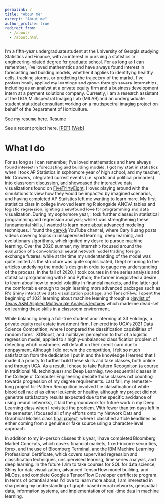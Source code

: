 ```yaml
---
permalink: /
title: "About me"
excerpt: "About me"
author_profile: true
redirect_from: 
  - /about/
  - /about.html
---
```


I’m a fifth-year undergraduate student at the University of Georgia studying Statistics and Finance, with an interest in pursuing a statistics or engineering-related degree for graduate school. For as long as I can remember, I’ve loved mathematics and have always found interest in forecasting and building models, whether it applies to identifying healthy cells, tracking storms, or predicting the trajectory of the market.  I've professionally applied my learnings and grown through several internships, including as an analyst at a private equity firm and a business development intern at a payment solutions company. Currently, I am a research assistant at the UGA Multispectral Imaging Lab (MILAB) and an undergraduate student statistical consultant working on a multispectral imaging project on behalf of the Department of Horticulture.

See my resume here. [Resume](https://docs.google.com/viewer?url=https://github.com/abenecchi/abenecchi.github.io/raw/main/Andrew_Benecchi_Resume.pdf)

See a recent project here. [[PDF]](https://docs.google.com/viewer?url=https://github.com/abenecchi/abenecchi.github.io/raw/main/benecchiCLCNN.pdf) [[Web]](https://benecchi.dev/clcnn)

What I do
======

For as long as I can remember, I've loved mathematics and have always found interest in forecasting and building models. I got my start in statistics when I took AP Statistics in sophomore year of high school, and my teacher, Mr. Crowers, integrated current events (i.e. sports and political primaries) into classroom discussion, and showcased the interactive data visualizations found on [FiveThirtyEight](https://www.fivethirtyeight.com). I loved playing around with the simulations to view how they would be impacted by imagined scenarios, and having completed AP Statistics left me wanting to learn more. My first statistics class in college involved learning R alongside ANOVA tables and logistic regression, igniting a newfound love for programming and data visualization. During my sophomore year, I took further classes in statistical programming and regression analysis; while I was strengthening these fundamental skills, I wanted to learn more about advanced modeling techniques. I found the [carykh](https://www.youtube.com/user/carykh) YouTube channel, where Cary Huang posts videos covering topics in unsupervised learning, deep learning, and evolutionary algorithms, which ignited my desire to pursue machine learning. Over the 2020 summer, my internship focused around the evaluation of a convolutional neural network model trading foreign exchange futures; while at the time my understanding of the model was quite limited as the structure was quite sophisticated, I kept returning to the articles underlying the model's design in order to gauge my understanding of the process. In the fall of 2020, I took courses in time series analysis and statistical programming with R and Python; the former invigorated a desire to learn about how to model volatility in financial markets, and the latter got me comfortable enough to begin learning more advanced packages such as R's Shiny interactive data visualization package, and TensorFlow. I spent the beginning of 2021 learning about machine learning through a [playlist of Texas A&M Applied Multivariate Analysis lectures](https://www.youtube.com/playlist?list=PL91cR71aKpekIDFYIUkc2xdFxLu9LAYTg) which made me dead-set on learning these skills in a classroom environment.

While balancing being a full-time student and interning at 33 Holdings, a private equity real estate investment firm, I entered into UGA's 2021 Data Science Competition, where I compared the classification capabilities of random forest, XGBoost, and multilayer perceptron to that of a logistic regression model, applied to a highly-unbalanced classification problem of detecting which customers will default on their credit card due to nonpayment. Although I did not win the competition, I felt so much satisfaction from the dedication I put in and the knowledge I learned that I made it a priority to further build these skills and take classes, both online and through UGA. As a result, I chose to take Pattern Recognition (a course in traditional ML techniques) and Deep Learning, two sequential classes in the College of Computer Engineering despite those classes not counting towards progression of my degree requirements. Last fall, my semester-long project for Pattern Recognition involved the classification of white blood cell nuclei as either leukemic or healthy; although my project did not generate satisfactory results (expected due to the specific avoidance of using neural networks), it laid the groundwork for future work in my Deep Learning class when I revisited the problem. With fewer than ten days left in the semester, I focused all of my efforts onto my Network Data and Graphical Models class [final project](http://benecchi.dev/clcnn/), where I classified article headlines as either coming from a genuine or fake source using a character-level approach.

In addition to my in-person classes this year, I have completed Bloomberg Market Concepts, which covers financial markets, fixed-income securities, forex, and the use of Bloomberg Terminal, and the IBM Machine Learning Professional Certificate, which covers supervised regression and classification techniques, unsupervised learning, time series analysis, and deep learning. In the future I aim to take courses for SQL for data science, Shiny for data visualization, advanced TensorFlow model building, and MLOps, and complete Google's TensorFlow Developer certificate program. In terms of potential areas I'd love to learn more about, I am interested in sharpening my understanding of graph-based neural networks, geospatial data, information systems, and implementation of real-time data in machine learning.
